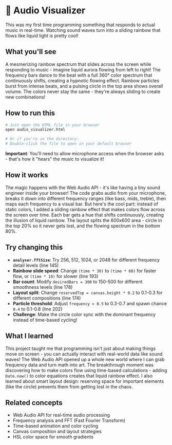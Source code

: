 # 🎵 Audio Visualizer

This was my first time programming something that responds to actual music in real-time. Watching sound waves turn into a sliding rainbow that flows like liquid light is pretty cool!

## What you'll see
A mesmerizing rainbow spectrum that slides across the screen while responding to music - imagine liquid aurora flowing from left to right! The frequency bars dance to the beat with a full 360° color spectrum that continuously shifts, creating a hypnotic flowing effect. Rainbow particles burst from intense beats, and a pulsing circle in the top area shows overall volume. The colors never stay the same - they're always sliding to create new combinations!

## How to run this
```bash
# Just open the HTML file in your browser
open audio_visualizer.html

# Or if you're in the directory:
# Double-click the file to open in your default browser
```

**Important**: You'll need to allow microphone access when the browser asks - that's how it "hears" the music to visualize it!

## How it works
The magic happens with the Web Audio API - it's like having a tiny sound engineer inside your browser! The code grabs audio from your microphone, breaks it down into different frequency ranges (like bass, mids, treble), then maps each frequency to a visual bar. But here's the cool part: instead of static colors, I added a sliding rainbow effect that makes colors flow across the screen over time. Each bar gets a hue that shifts continuously, creating the illusion of liquid rainbow. The layout splits the 600x600 area - circle in the top 20% so it never gets lost, and the flowing spectrum in the bottom 80%.

## Try changing this
- **`analyser.fftSize`**: Try 256, 512, 1024, or 2048 for different frequency detail levels (line 145)
- **Rainbow slide speed**: Change `(time * 30)` to `(time * 60)` for faster flow, or `(time * 10)` for slower (line 193)
- **Bar count**: Modify `desiredBars = 300` to 150-500 for different smoothness levels (line 178)
- **Layout split**: Change `reservedTop = canvas.height * 0.2` to 0.1-0.3 for different compositions (line 174)
- **Particle threshold**: Adjust `frequency > 0.5` to 0.3-0.7 and spawn chance `0.4` to 0.1-0.8 (line 202)
- **Challenge**: Make the circle color sync with the dominant frequency instead of time-based cycling!

## What I learned
This project taught me that programming isn't just about making things move on screen - you can actually interact with real-world data like sound waves! The Web Audio API opened up a whole new world where I can grab frequency data and turn math into art. The breakthrough moment was discovering how to make colors flow using time-based calculations - adding `Date.now()` to color equations creates that liquid rainbow effect. I also learned about smart layout design: reserving space for important elements (like the circle) prevents them from getting lost in the chaos.

## Related concepts
- Web Audio API for real-time audio processing
- Frequency analysis and FFT (Fast Fourier Transform)  
- Time-based animation and color cycling
- Canvas composition and layout strategies
- HSL color space for smooth gradients 